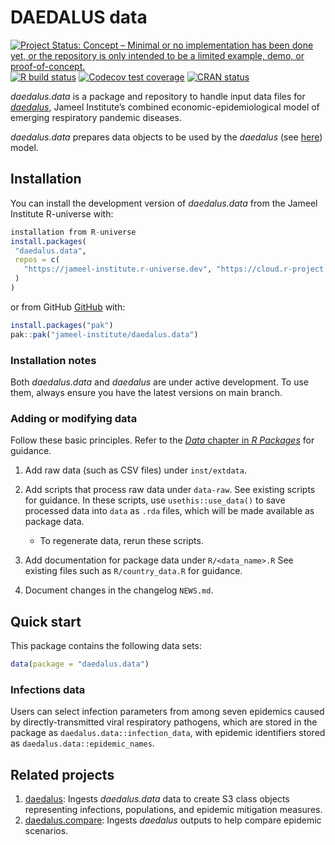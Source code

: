
<!-- README.md is generated from README.Rmd. Please edit that file -->

# DAEDALUS data

<!-- badges: start -->

[![Project Status: Concept – Minimal or no implementation has been done
yet, or the repository is only intended to be a limited example, demo,
or
proof-of-concept.](https://www.repostatus.org/badges/latest/concept.svg)](https://www.repostatus.org/#concept)
[![R build
status](https://github.com/jameel-institute/daedalus.data/workflows/R-CMD-check/badge.svg)](https://github.com/jameel-institute/daedalus.data/actions/workflows/R-CMD-check.yaml)
[![Codecov test
coverage](https://codecov.io/gh/jameel-institute/daedalus.data/branch/main/graph/badge.svg)](https://app.codecov.io/gh/jameel-institute/daedalus.data?branch=main)
[![CRAN
status](https://www.r-pkg.org/badges/version/daedalus.data)](https://CRAN.R-project.org/package=daedalus.data)
<!-- badges: end -->

*daedalus.data* is a package and repository to handle input data files
for [*daedalus*](https://jameel-institute.github.io/daedalus/), Jameel
Institute’s combined economic-epidemiological model of emerging
respiratory pandemic diseases.

*daedalus.data* prepares data objects to be used by the *daedalus* (see
[here](https://github.com/jameel-institute/daedalus)) model.

## Installation

You can install the development version of *daedalus.data* from the
Jameel Institute R-universe with:

``` r
installation from R-universe
install.packages(
 "daedalus.data",
 repos = c(
   "https://jameel-institute.r-universe.dev", "https://cloud.r-project.org"
 )
)
```

or from GitHub [GitHub](https://github.com/) with:

``` r
install.packages("pak")
pak::pak("jameel-institute/daedalus.data")
```

### Installation notes

Both *daedalus.data* and *daedalus* are under active development. To use
them, always ensure you have the latest versions on main branch.

### Adding or modifying data

Follow these basic principles. Refer to the [*Data* chapter in *R
Packages*](https://r-pkgs.org/data.html) for guidance.

1.  Add raw data (such as CSV files) under `inst/extdata`.

2.  Add scripts that process raw data under `data-raw`. See existing
    scripts for guidance. In these scripts, use `usethis::use_data()` to
    save processed data into `data` as `.rda` files, which will be made
    available as package data.

    - To regenerate data, rerun these scripts.

3.  Add documentation for package data under `R/<data_name>.R` See
    existing files such as `R/country_data.R` for guidance.

4.  Document changes in the changelog `NEWS.md`.

## Quick start

This package contains the following data sets:

``` r
data(package = "daedalus.data")
```

### Infections data

Users can select infection parameters from among seven epidemics caused
by directly-transmitted viral respiratory pathogens, which are stored in
the package as `daedalus.data::infection_data`, with epidemic
identifiers stored as `daedalus.data::epidemic_names`.

## Related projects

1.  [daedalus](https://jameel-institute.github.io/daedalus/): Ingests
    *daedalus.data* data to create S3 class objects representing
    infections, populations, and epidemic mitigation measures.
2.  [daedalus.compare](https://github.com/jameel-institute/daedalus.compare):
    Ingests *daedalus* outputs to help compare epidemic scenarios.
